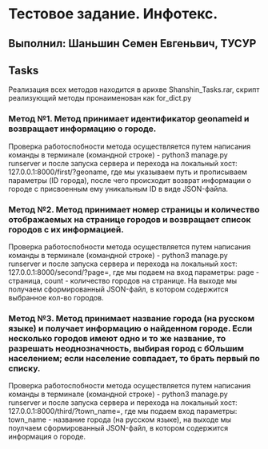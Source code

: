 # Тестовое задание. Инфотекс.
## Выполнил: Шаньшин Семен Евгеньвич, ТУСУР

## Tasks 

Реализация всех методов находится в арихве Shanshin_Tasks.rar, скрипт реализующий методы пронаименован как for_dict.py

### Метод №1. Метод принимает идентификатор geonameid и возвращает информацию о городе.

Проверка работоспобности метода осуществляется путем написания команды в терминале (командной строке) - python3 manage.py runserver и после запуска сервера и перехода на локальный хост: 127.0.0.1:8000/first/?geoname, где мы указываем путь и прописываем параметры (ID города), после чего происходит возврат информации о городе с присвоенным ему уникальным ID в виде JSON-файла.

### Метод №2. Метод принимает номер страницы и количество отображаемых на странице городов и возвращает список городов с их информацией. 

Проверка работоспобности метода осуществляется путем написания команды в терминале (командной строке) - python3 manage.py runserver и после запуска сервера и  перехода на локальный хост: 127.0.0.1:8000/second/?page=, где мы подаем на вход параметры: page - страница, count - количество городов на странице. 
На выходе мы получаем сформированный JSON-файл, в котором содержится выбранное кол-во городов.

### Метод №3. Метод принимает название города (на русском языке) и получает информацию о найденном городе. Если несколько городов имеют одно и то же название, то разрешать неоднозначность, выбирая город с бОльшим населением; если население совпадает, то брать первый по списку.

Проверка работоспобности метода осуществляется путем написания команды в терминале (командной строке) - python3 manage.py runserver и после запуска сервера и  перехода на локальный хост: 127.0.0.1:8000/third/?town_name=, где мы подаем вход параметры: town_name - название города (на русском языке), на выходе мы поулчаем сформированный JSON-файл, в котором содержится информация о городе.
